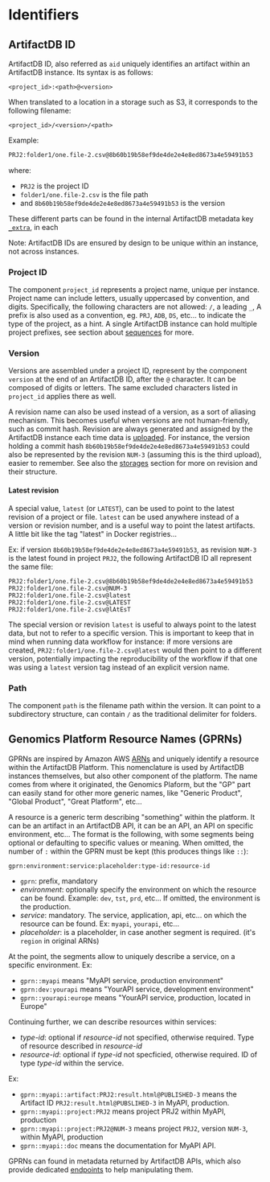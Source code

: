 # Identifiers

## ArtifactDB ID

ArtifactDB ID, also referred as `aid` uniquely identifies an artifact within an ArtifactDB instance. Its syntax is as
follows:

```
<project_id>:<path>@<version>
```

When translated to a location in a storage such as S3, it corresponds to the following filename:

```
<project_id>/<version>/<path>
```

Example:
```bash
PRJ2:folder1/one.file-2.csv@8b60b19b58ef9de4de2e4e8ed8673a4e59491b53
```

where:
- `PRJ2` is the project ID
- `folder1/one.file-2.csv` is the file path
- and `8b60b19b58ef9de4de2e4e8ed8673a4e59491b53` is the version

These different parts can be found in the internal ArtifactDB metadata key [`_extra`](../usage/extrameta), in each

Note: ArtifactDB IDs are ensured by design to be unique within an instance, not across instances.


### Project ID

The component `project_id` represents a project name, unique per instance. Project name can include letters, usually
uppercased by convention, and digits. Specifically, the following characters are not allowed: `/`, a leading `_`,
A prefix is also used as a convention, eg. `PRJ`, `ADB`, `DS`, etc... to indicate the type of the project, as a hint.
A single ArtifactDB instance can hold multiple project prefixes, see section about [sequences](sequences) for more.

### Version

Versions are assembled under a project ID, represent by the component `version` at the end of an ArtifactDB ID, after
the `@` character. It can be composed of digits or letters.  The same excluded characters listed in `project_id` applies
there as well.

A revision name can also be used instead of a version, as a sort of aliasing mechanism. This becomes useful when
versions are not human-friendly, such as commit hash. Revision are always generated and assigned by the ArtifactDB
instance each time data is [uploaded](../usage/upload). For instance, the version holding a commit hash
`8b60b19b58ef9de4de2e4e8ed8673a4e59491b53` could also be represented by the revision `NUM-3` (assuming this is the third
upload), easier to remember. See also the [storages](storage) section for more on revision and their structure.

#### Latest revision

A special value, `latest` (or `LATEST`), can be used to point to the latest revision of a project or file. `latest` can
be used anywhere instead of a version or revision number, and is a useful way to point the latest artifacts. A little
bit like the tag "latest" in Docker registries...

Ex: if version `8b60b19b58ef9de4de2e4e8ed8673a4e59491b53`, as revision `NUM-3` is the latest found in project `PRJ2`, the following 
ArtifactDB ID all represent the same file:

```
PRJ2:folder1/one.file-2.csv@8b60b19b58ef9de4de2e4e8ed8673a4e59491b53
PRJ2:folder1/one.file-2.csv@NUM-3
PRJ2:folder1/one.file-2.csv@latest
PRJ2:folder1/one.file-2.csv@LATEST
PRJ2:folder1/one.file-2.csv@lAtEsT
```

The special version or revision `latest` is useful to always point to the latest data, but not to refer to a specific
version. This is important to keep that in mind when running data workflow for instance: if more versions are created,
`PRJ2:folder1/one.file-2.csv@latest` would then point to a different version, potentially impacting the reproducibility
of the workflow if that one was using a `latest` version tag instead of an explicit version name.


### Path

The component `path` is the filename path within the version. It can point to a subdirectory structure, can contain `/`
as the traditional delimiter for folders.



## Genomics Platform Resource Names (GPRNs)

GPRNs are inspired by Amazon AWS [ARNs](https://docs.aws.amazon.com/general/latest/gr/aws-arns-and-namespaces.html) and uniquely
identify a resource within the ArtifactDB Platform. This nomenclature is used by ArtifactDB instances themselves, but
also other component of the platform. The name comes from where it originated, the Genomics Plaform, but the "GP" part
can easily stand for other more generic names, like "Generic Product", "Global Product", "Great Platform", etc...

A resource is a generic term describing "something" within the platform. It can be an artifact in an ArtifactDB API, it can
be an API, an API on specific environment, etc... The format is the following, with some segments being optional or defaulting
to specific values or meaning. When omitted, the number of `:` within the GPRN must be kept (this produces things like `::`):

```
gprn:environment:service:placeholder:type-id:resource-id
```

- `gprn`: prefix, mandatory
- *environment*: optionally specify the environment on which the resource can be found. Example: `dev`, `tst`, `prd`, etc...
  If omitted, the environment is the production.
- *service*: mandatory. The service, application, api, etc... on which the resource can be found. Ex: `myapi`, `yourapi`, etc...
- *placeholder*: is a placeholder, in case another segment is required. (it's `region` in original ARNs)

At the point, the segments allow to uniquely describe a service, on a specific environment. Ex:
- `gprn::myapi` means "MyAPI service, production environment"
- `gprn:dev:yourapi` means "YourAPI service, development environment"
- `gprn::yourapi:europe` means "YourAPI service, production, located in Europe"

Continuing further, we can describe resources within services:
- *type-id*: optional if *resource-id* not specified, otherwise required. Type of resource described in *resource-id*
- *resource-id*: optional if *type-id* not specficied, otherwise required. ID of type *type-id* within the service.

Ex:
- `gprn::myapi::artifact:PRJ2:result.html@PUBLISHED-3` means the Artifact ID `PRJ2:result.html@PUBSLIHED-3` in MyAPI, production.
- `gprn::myapi::project:PRJ2` means project PRJ2 within MyAPI, production
- `gprn::myapi::project:PRJ2@NUM-3` means project `PRJ2`, version `NUM-3`, within MyAPI, production
- `gprn::myapi::doc` means the documentation for MyAPI API.

GPRNs can found in metadata returned by ArtifactDB APIs, which also provide dedicated [endpoints](../usage/gprns)
to help manipulating them.

